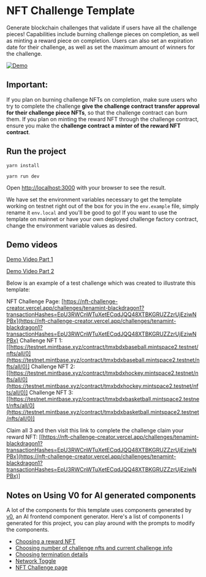 # NFT Challenge Template

Generate blockchain challenges that validate if users have all the challenge pieces! Capabilities include burning challenge pieces on completion, as well as minting a reward piece on completion. Users can also set an expiration date for their challenge, as well as set the maximum amount of winners for the challenge.

[![Demo](https://img.shields.io/badge/Demo-Visit%20Demo-brightgreen)](https://nft-challenge-creator.vercel.app/)


## Important: 
If you plan on burning challenge NFTs on completion, make sure users who try to complete the challenge **give the challenge contract transfer approval for their challenge piece NFTs**, so that the challenge contract can burn them.
If you plan on minting the reward NFT through the challenge contract, ensure you make the **challenge contract a minter of the reward NFT contract**.



## Run the project

    yarn install

    yarn run dev

Open [http://localhost:3000](http://localhost:3000) with your browser to see the result.

We have set the environment variables necessary to get the template working on testnet right out of the box for you in the `env.example` file, simply rename it `env.local` and you'll be good to go! If you want to use the template on mainnet or have your own deployed challenge factory contract, change the environment variable values as desired.

## Demo videos
[Demo Video Part 1](https://drive.google.com/file/d/1-bRR35WkdvPea_CV7A29NWSJ_wWAGqBn/view?usp=sharing)



[Demo Video Part 2](https://drive.google.com/file/d/1oxsuym7PGw_IojSCQH6prk1IpT-r2dpW/view?usp=sharing)

Below is an example of a test challenge which was created to illustrate this template:

NFT Challenge Page: [https://nft-challenge-creator.vercel.app/challenges/tenamint-blackdragon1?transactionHashes=EpU3RWCnWTuXetECqdJQQ48XTBKGRUZZzrUjEziwNPBx](https://nft-challenge-creator.vercel.app/challenges/tenamint-blackdragon1?transactionHashes=EpU3RWCnWTuXetECqdJQQ48XTBKGRUZZzrUjEziwNPBx)
 Challenge NFT 1: [[https://testnet.mintbase.xyz/contract/tmxbdxbaseball.mintspace2.testnet/nfts/all/0](https://testnet.mintbase.xyz/contract/tmxbdxbaseball.mintspace2.testnet/nfts/all/0)]
 Challenge NFT 2: [[https://testnet.mintbase.xyz/contract/tmxbdxhockey.mintspace2.testnet/nfts/all/0](https://testnet.mintbase.xyz/contract/tmxbdxhockey.mintspace2.testnet/nfts/all/0)]
 Challenge NFT 3: [[https://testnet.mintbase.xyz/contract/tmxbdxbasketball.mintspace2.testnet/nfts/all/0](https://testnet.mintbase.xyz/contract/tmxbdxbasketball.mintspace2.testnet/nfts/all/0)]

Claim all 3 and then visit this link to complete the challenge claim your reward NFT: 
[[https://nft-challenge-creator.vercel.app/challenges/tenamint-blackdragon1?transactionHashes=EpU3RWCnWTuXetECqdJQQ48XTBKGRUZZzrUjEziwNPBx](https://nft-challenge-creator.vercel.app/challenges/tenamint-blackdragon1?transactionHashes=EpU3RWCnWTuXetECqdJQQ48XTBKGRUZZzrUjEziwNPBx)]

## Notes on Using V0 for AI generated components

A lot of the components for this template uses components generated by [v0](https://v0.dev), an AI frontend component generator. Here's a list of components I generated for this project, you can play around with the prompts to modify the components.

- [Choosing a reward NFT](https://v0.dev/t/VjZbaEsFCvv)
- [Choosing number of challenge nfts and current challenge info](https://v0.dev/r/2WXHinKdaFF)
- [Choosing termination details](https://v0.dev/r/gsYzCa15AWT)
- [Network Toggle](https://v0.dev/r/Tyu9vrlRBxZ)
- [NFT Challenge page](https://v0.dev/r/BRmDtqSddRR)
